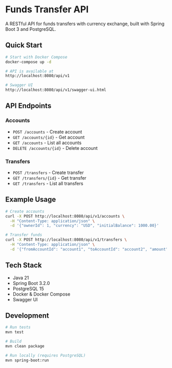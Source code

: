 # Funds Transfer API

A RESTful API for funds transfers with currency exchange, built with Spring Boot 3 and PostgreSQL.

## Quick Start

```bash
# Start with Docker Compose
docker-compose up -d

# API is available at
http://localhost:8080/api/v1

# Swagger UI
http://localhost:8080/api/v1/swagger-ui.html
```

## API Endpoints

### Accounts
- `POST /accounts` - Create account
- `GET /accounts/{id}` - Get account
- `GET /accounts` - List all accounts
- `DELETE /accounts/{id}` - Delete account

### Transfers
- `POST /transfers` - Create transfer
- `GET /transfers/{id}` - Get transfer
- `GET /transfers` - List all transfers

## Example Usage

```bash
# Create accounts
curl -X POST http://localhost:8080/api/v1/accounts \
  -H "Content-Type: application/json" \
  -d '{"ownerId": 1, "currency": "USD", "initialBalance": 1000.00}'

# Transfer funds
curl -X POST http://localhost:8080/api/v1/transfers \
  -H "Content-Type: application/json" \
  -d '{"fromAccountId": "account1", "toAccountId": "account2", "amount": 100.00}'
```

## Tech Stack

- Java 21
- Spring Boot 3.2.0
- PostgreSQL 15
- Docker & Docker Compose
- Swagger UI

## Development

```bash
# Run tests
mvn test

# Build
mvn clean package

# Run locally (requires PostgreSQL)
mvn spring-boot:run
```
